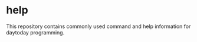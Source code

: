 # help

This repository contains commonly used command and help information for daytoday programming.
